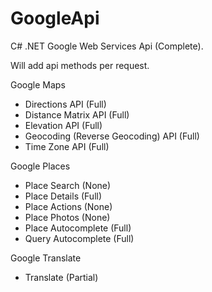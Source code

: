 GoogleApi
=========

C# .NET Google Web Services Api (Complete).
 
Will add api methods per request.
 
 
Google Maps
  * Directions API (Full)
  * Distance Matrix API (Full)
  * Elevation API (Full)
  * Geocoding (Reverse Geocoding) API (Full)
  * Time Zone API (Full)
 
 
 
Google Places
  * Place Search (None)
  * Place Details (Full)
  * Place Actions (None)
  * Place Photos (None)
  * Place Autocomplete (Full)
  * Query Autocomplete (Full)
 
 
 
Google Translate 
  * Translate (Partial)


